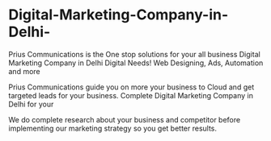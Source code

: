 # Digital-Marketing-Company-in-Delhi-
Prius Communications is the One stop solutions for your all business Digital Marketing Company in Delhi Digital Needs! Web Designing, Ads, Automation and more

Prius Communications guide you on more your business to Cloud and get targeted leads for your business. Complete Digital Marketing Company in Delhi for your

We do complete research about your business and competitor before implementing our marketing strategy so you get better results.

